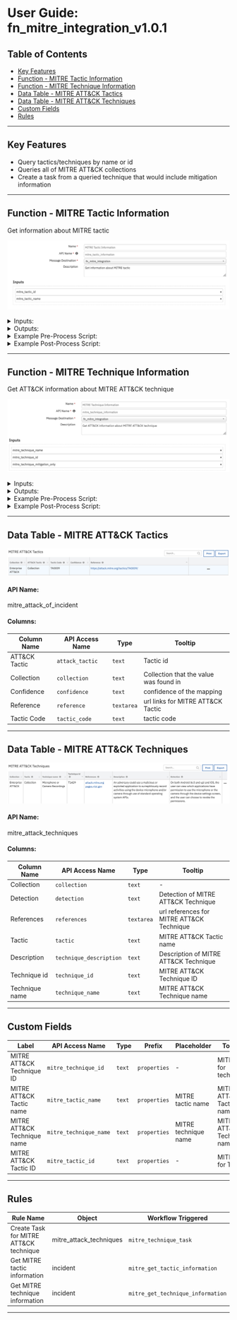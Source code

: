 <!--
  This User README.md is generated by running:
  "resilient-circuits docgen -p fn_mitre_integration --only-user-guide"

  It is best edited using a Text Editor with a Markdown Previewer. VS Code
  is a good example. Checkout https://guides.github.com/features/mastering-markdown/
  for tips on writing with Markdown

  If you make manual edits and run docgen again, a .bak file will be created

  Store any screenshots in the "doc/screenshots" directory and reference them like:
  ![screenshot: screenshot_1](./screenshots/screenshot_1.png)
-->

# **User Guide:** fn_mitre_integration_v1.0.1

## Table of Contents
- [Key Features](#key-features)
- [Function - MITRE Tactic Information](#function---mitre-tactic-information)
- [Function - MITRE Technique Information](#function---mitre-technique-information)
- [Data Table - MITRE ATT&CK Tactics](#data-table---mitre-attck-tactics)
- [Data Table - MITRE ATT&CK Techniques](#data-table---mitre-attck-techniques)
- [Custom Fields](#custom-fields)
- [Rules](#rules)

---

## Key Features
<!--
  List the Key Features of the Integration
-->
* Query tactics/techniques by name or id
* Queries all of MITRE ATT&CK collections
* Create a task from a queried technique that would include mitigation information

---

## Function - MITRE Tactic Information
Get information about MITRE tactic

 ![screenshot: fn-mitre-tactic-information ](./screenshots/fn-mitre-tactic-information.png)

<details><summary>Inputs:</summary>
<p>

| Name | Type | Required | Example | Tooltip |
| ---- | :--: | :------: | ------- | ------- |
| `mitre_tactic_id` | `text` | No | `-` | MITRE ATT&CK Tactic ID |
| `mitre_tactic_name` | `text` | No | `-` | MITRE Tactic Name |

</p>
</details>

<details><summary>Outputs:</summary>
<p>

```python
results = {
  "mitre_tactics": [
    {
      
      "name": String,
      "id": String,
      "ref": "String",
      "collection": "String", 
      "mitre_techniques": [
        {
          "name": "String", 
          "description": "String",
          "external_references": [{"url": "String"}],
          "x_mitre_detection": "String",
          "id": "String",
          "collection": "String"
        }
      ]
    }
  ]
}
```

</p>
</details>

<details><summary>Example Pre-Process Script:</summary>
<p>

```python
# if at least one activity field is given discard the inputs
# this is to avoid situation where rule has name and activity has id for different tactics, which can lead to unexpected output
activity_field_given = rule.properties.mitre_tactic_name or rule.properties.mitre_tactic_id
incident_propery_given = incident.properties.mitre_tactic_id or incident.properties.mitre_tactic_name

if activity_field_given:
  inputs.mitre_tactic_name = rule.properties.mitre_tactic_name
  inputs.mitre_tactic_id = rule.properties.mitre_tactic_id
elif incident_propery_given:
  inputs.mitre_tactic_name = incident.properties.mitre_tactic_name
  inputs.mitre_tactic_id = incident.properties.mitre_tactic_id
# else, just keep the function input
```

</p>
</details>

<details><summary>Example Post-Process Script:</summary>
<p>

```python
tactics = results.mitre_tactics

for tactic in tactics:
  #
  # MITRE ATTACK of Incident Datatable
  #
  tactic_row = incident.addRow("mitre_attack_of_incident")
  tactic_row["collection"] = tactic["collection"]
  tactic_row["attack_tactic"] = tactic["name"]
  tactic_row["tactic_code"] = tactic["id"]
  url_html = '<a href="' + tactic["ref"] + '">' + tactic["ref"] + '</a><br>'
  tactic_row["reference"] = helper.createRichText(url_html)
  tactic_row["confidence"] = " "
  #
  # MITRE ATT&CK techniques Datatable
  #
  techs = tactic["mitre_techniques"]
  for att_tech in techs:
    tech_row = incident.addRow("mitre_attack_techniques")
    tech_row["collection"] = tactic["collection"]
    tech_row["tactic"] = tactic["name"]

    tech_row["technique_name"] = att_tech["name"]
    tech_row["technique_description"] = att_tech["description"]
    refs = att_tech["external_references"]
    ref_html = ""
    for ref in refs:
      url = ref["url"]
      
      https_str = "https://"
      http_str = "http://"

      start_pos = url.find(https_str)

      if start_pos != -1:
        start_pos = start_pos + len(https_str)
      else:
        # try http://
        start_pos = url.find(http_str)
        if start_pos != -1:
          start_pos = start_pos + len(http_str)
        else:
          start_pos = 0 

      end_pos = url.find('/', start_pos)
      if end_pos == 0:
        # We don't know how to extract
        display_str = url
      elif end_pos == -1:
        display_str = url[start_pos:]
      else:
        display_str = url[start_pos:end_pos]
      
      ref_html = ref_html + '<a href="' + ref["url"] + '">' + display_str + '</a><br>'
    tech_row["references"] = helper.createRichText(ref_html)
    tech_row["detection"] = att_tech["x_mitre_detection"]
    tech_row["technique_id"] = att_tech["id"]


```

</p>
</details>

---
## Function - MITRE Technique Information
Get ATT&CK information about MITRE ATT&CK technique

 ![screenshot: fn-mitre-technique-information ](./screenshots/fn-mitre-technique-information.png)

<details><summary>Inputs:</summary>
<p>

| Name | Type | Required | Example | Tooltip |
| ---- | :--: | :------: | ------- | ------- |
| `mitre_technique_id` | `text` | No | `-` | - |
| `mitre_technique_mitigation_only` | `boolean` | No | `-` | Retrieve the mitigation only |
| `mitre_technique_name` | `text` | No | `-` | - |

</p>
</details>

<details><summary>Outputs:</summary>
<p>

```python
results = {
  "mitre_techniques": [
    {
      "name": "String", 
      "description": "String",
      "external_references": [{"url": "String"}],
      "x_mitre_detection": "String",
      "id": "String",
      "collection": "String"
    }
  ]
}
```

</p>
</details>

<details><summary>Example Pre-Process Script:</summary>
<p>

```python
inputs.mitre_technique_id = row.technique_id
inputs.mitre_technique_name = row.technique_name
```

</p>
</details>

<details><summary>Example Post-Process Script:</summary>
<p>

```python
techniques = results.mitre_techniques

if not isinstance(techniques, list):
  techniques = [techniques]

for technique in techniques:
  task_title = "MITRE ATT&CK Technique: " + results.name
  task_summary=u"""
  <h1> Description </h1>
  {des}
  <h1> Detection </h1>
  {det}
  <h1> Mitigation </h1>
  {miti}
  """.format(des=row.tech_description, det=row.detection, miti=technique["mitre_mitigation"])
  incident.addTask(task_title, "Detect/Analyze", helper.createRichText(task_summary))
```

</p>
</details>

---

## Data Table - MITRE ATT&CK Tactics

 ![screenshot: dt-mitre-attck-tactics](./screenshots/dt-mitre-attck-tactics.png)

#### API Name:
mitre_attack_of_incident

#### Columns:
| Column Name | API Access Name | Type | Tooltip |
| ----------- | --------------- | ---- | ------- |
| ATT&CK Tactic | `attack_tactic` | `text` | Tactic id |
| Collection | `collection` | `text` | Collection that the value was found in |
| Confidence | `confidence` | `text` | confidence of the mapping |
| Reference | `reference` | `textarea` | url links for MITRE ATT&CK Tactic |
| Tactic Code | `tactic_code` | `text` | tactic code |

---
## Data Table - MITRE ATT&CK Techniques

 ![screenshot: dt-mitre-attck-techniques](./screenshots/dt-mitre-attck-techniques.png)

#### API Name:
mitre_attack_techniques

#### Columns:
| Column Name | API Access Name | Type | Tooltip |
| ----------- | --------------- | ---- | ------- |
| Collection | `collection` | `text` | - |
| Detection | `detection` | `text` | Detection of MITRE ATT&CK Technique  |
| References | `references` | `textarea` | url references for MITRE ATT&CK Technique |
| Tactic | `tactic` | `text` | MITRE ATT&CK Tactic name |
| Description | `technique_description` | `text` | Description of MITRE ATT&CK Technique |
| Technique id | `technique_id` | `text` | MITRE ATT&CK Technique ID |
| Technique name | `technique_name` | `text` | MITRE ATT&CK Technique name |

---

## Custom Fields
| Label | API Access Name | Type | Prefix | Placeholder | Tooltip |
| ----- | --------------- | ---- | ------ | ----------- | ------- |
| MITRE ATT&CK Technique ID | `mitre_technique_id` | `text` | `properties` | - | MITRE ID for technique |
| MITRE ATT&CK Tactic name | `mitre_tactic_name` | `text` | `properties` | MITRE tactic name | MITRE ATT&CK Tactic name |
| MITRE ATT&CK Technique name | `mitre_technique_name` | `text` | `properties` | MITRE technique name | MITRE ATT&CK Technique name |
| MITRE ATT&CK Tactic ID | `mitre_tactic_id` | `text` | `properties` | - | MITRE ID for Tactic |

---


## Rules
| Rule Name | Object | Workflow Triggered |
| --------- | ------ | ------------------ |
| Create Task for MITRE ATT&CK technique | mitre_attack_techniques | `mitre_technique_task` |
| Get MITRE tactic information | incident | `mitre_get_tactic_information` |
| Get MITRE technique information | incident | `mitre_get_technique_information` |

---

<!--
## Inform Resilient Users
  Use this section to optionally provide additional information so that Resilient playbook 
  designer can get the maximum benefit of your integration.
-->
